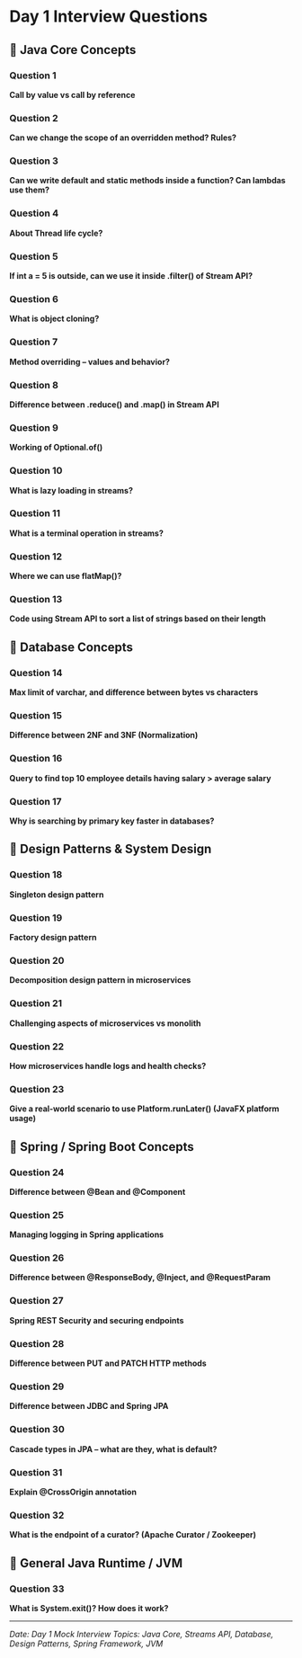 # Day 1 Interview Questions

## 🔹 Java Core Concepts

### Question 1

**Call by value vs call by reference**

### Question 2

**Can we change the scope of an overridden method? Rules?**

### Question 3

**Can we write default and static methods inside a function? Can lambdas use them?**

### Question 4

**About Thread life cycle?**

### Question 5

**If int a = 5 is outside, can we use it inside .filter() of Stream API?**

### Question 6

**What is object cloning?**

### Question 7

**Method overriding – values and behavior?**

### Question 8

**Difference between .reduce() and .map() in Stream API**

### Question 9

**Working of Optional.of()**

### Question 10

**What is lazy loading in streams?**

### Question 11

**What is a terminal operation in streams?**

### Question 12

**Where we can use flatMap()?**

### Question 13

**Code using Stream API to sort a list of strings based on their length**

## 🔹 Database Concepts

### Question 14

**Max limit of varchar, and difference between bytes vs characters**

### Question 15

**Difference between 2NF and 3NF (Normalization)**

### Question 16

**Query to find top 10 employee details having salary > average salary**

### Question 17

**Why is searching by primary key faster in databases?**

## 🔹 Design Patterns & System Design

### Question 18

**Singleton design pattern**

### Question 19

**Factory design pattern**

### Question 20

**Decomposition design pattern in microservices**

### Question 21

**Challenging aspects of microservices vs monolith**

### Question 22

**How microservices handle logs and health checks?**

### Question 23

**Give a real-world scenario to use Platform.runLater() (JavaFX platform usage)**

## 🔹 Spring / Spring Boot Concepts

### Question 24

**Difference between @Bean and @Component**

### Question 25

**Managing logging in Spring applications**

### Question 26

**Difference between @ResponseBody, @Inject, and @RequestParam**

### Question 27

**Spring REST Security and securing endpoints**

### Question 28

**Difference between PUT and PATCH HTTP methods**

### Question 29

**Difference between JDBC and Spring JPA**

### Question 30

**Cascade types in JPA – what are they, what is default?**

### Question 31

**Explain @CrossOrigin annotation**

### Question 32

**What is the endpoint of a curator? (Apache Curator / Zookeeper)**

## 🔹 General Java Runtime / JVM

### Question 33

**What is System.exit()? How does it work?**

---

*Date: Day 1 Mock Interview*
*Topics: Java Core, Streams API, Database, Design Patterns, Spring Framework, JVM*